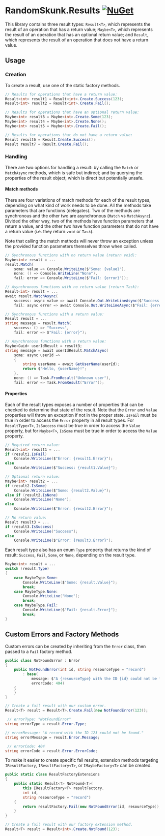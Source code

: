 # RandomSkunk.Results [![NuGet](https://img.shields.io/nuget/vpre/RandomSkunk.Results.svg)](https://www.nuget.org/packages/RandomSkunk.Results)

This library contains three result types: `Result<T>`, which represents the result of an operation that has a return value; `Maybe<T>`, which represents the result of an operation that has an optional return value; and `Result`, which represents the result of an operation that does not have a return value.

## Usage

### Creation

To create a result, use one of the static factory methods.

```c#
// Results for operations that have a return value:
Result<int> result1 = Result<int>.Create.Success(123);
Result<int> result2 = Result<int>.Create.Fail();

// Results for operations that have an optional return value:
Maybe<int> result3 = Maybe<int>.Create.Some(123);
Maybe<int> result4 = Maybe<int>.Create.None();
Maybe<int> result5 = Maybe<int>.Create.Fail();

// Results for operations that do not have a return value:
Result result6 = Result.Create.Success();
Result result7 = Result.Create.Fail();
```

### Handling

There are two options for handling a result: by calling the `Match` or `MatchAsync` methods, which is safe but indirect; and by querying the properties of the result object, which is direct but potentially unsafe.

#### Match methods

There are four variations of match methods for each of the result types, depending on what kind of work needs to be done. All the methods take parameters that are functions (delegates). Two of the methods are synchronous and the other two are asynchronous (`Match` vs `MatchAsync`). Divided the other way, two of the methods have function parameters that return a value, and the other two have function parameters that do not have a return value (i.e. they return `void` or `Task`).

Note that calling the match methods will never throw an exception unless the provided function parameters themselves throw when called.

```c#
// Synchronous functions with no return value (return void):
Maybe<int> result = ...
result.Match(
    some: value => Console.WriteLine($"Some: {value}"),
    none: () => Console.WriteLine("None"),
    fail: error => Console.WriteLine($"Fail: {error}"));

// Asynchronous functions with no return value (return Task):
Result<int> result = ...
await result.MatchAsync(
    success: async value => await Console.Out.WriteLineAsync($"Success: {value}"),
    fail: async error => await Console.Out.WriteLineAsync($"Fail: {error}"));

// Synchronous functions with a return value:
Result result = ...
string message = result.Match(
    success: () => "Success",
    fail: error => $"Fail: {error}");

// Asynchronous functions with a return value:
Maybe<Guid> userIdResult = result3;
string message = await userIdResult.MatchAsync(
    some: async userId =>
    {
        string userName = await GetUserName(userId);
        return $"Hello, {userName}!";
    },
    none: () => Task.FromResult("Unknown user"),
    fail: error => Task.FromResult("Error"));
```

#### Properties

Each of the result types exposes a number of properties that can be checked to determine that state of the result. Note that the `Error` and `Value` properties will throw an exception if not in the proper state. `IsFail` must be true in order to access the `Error` property in all result types. For `ResultType<T>`, `IsSuccess` must be true in order to access the `Value` property, but for `Maybe<T>`, `IsSome` must be true in order to access the `Value` property.

```c#
// Required return value:
Result<int> result1 = ...
if (result1.IsFail)
    Console.WriteLine($"Error: {result1.Error}");
else
    Console.WriteLine($"Success: {result1.Value}");

// Optional return value:
Maybe<int> result2 = ...
if (result2.IsSome)
    Console.WriteLine($"Some: {result2.Value}");
else if (result2.IsNone)
    Console.WriteLine("None");
else
    Console.WriteLine($"Error: {result2.Error}");

// No return value:
Result result3 = ...
if (result3.IsSuccess)
    Console.WriteLine("Success");
else
    Console.WriteLine($"Error: {result3.Error}");
```

Each result type also has an enum `Type` property that returns the kind of result: `Success`, `Fail`, `Some`, or `None`, depending on the result type.

```c#
Maybe<int> result = ...
switch (result.Type)
{
    case MaybeType.Some:
        Console.WriteLine($"Some: {result.Value}");
        break;
    case MaybeType.None:
        Console.WriteLine("None");
        break;
    case MaybeType.Fail:
        Console.WriteLine($"Fail: {result.Error}");
        break;
}
```

## Custom Errors and Factory Methods

Custom errors can be created by inheriting from the `Error` class, then passed to a `Fail` factory method.

```c#
public class NotFoundError : Error
{
    public NotFoundError(int id, string resourceType = "record")
        : base(
            message: $"A {resourceType} with the ID {id} could not be found.",
            errorCode: 404)
    {
    }
}

// Create a fail result with our custom error.
Result<T> result = Result<T>.Create.Fail(new NotFoundError(123));

 // errorType: "NotFoundError"
string errorType = result.Error.Type;

// errorMessage: "A record with the ID 123 could not be found."
string errorMessage = result.Error.Message;

 // errorCode: 404
string errorCode = result.Error.ErrorCode;
```

To make it easier to create specific fail results, extension methods targeting `IResultFactory`, `IResultFactory<T>`, or `IMaybeFactory<T>` can be created.

```c#
public static class ResultFactoryExtensions
{
    public static Result<T> NotFound<T>(
        this IResultFactory<T> resultFactory,
        int id,
        string resourceType = "record")
    {
        return resultFactory.Fail(new NotFoundError(id, resourceType));
    }
}

// Create a fail result with our factory extension method.
Result<T> result = Result<int>.Create.NotFound(123);
```
